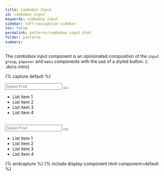 ```yaml
---
title: Combobox Input
id: combobox-input
keywords: combobox input
sidebar: left-navigation-sidebar
toc: false
permalink: patterns/combobox-input.html
folder: patterns
summary:
---
```


The combobox input component is an opinionated composition of the `input group`, `popover` and `menu` components with the use of a styled button.
{: .docs-intro}

{% capture default %}
<div class="documentation-site-popover-container">
  <div class="fd-popover">
      <div class="fd-popover__control fd-input-group__control" aria-controls="F4GcX348" aria-expanded="false" aria-haspopup="true">
          <div class="fd-input-group">
              <input type="text" class="fd-input fd-input-group__input" id="" placeholder="Select Fruit">
              <span class="fd-input-group__addon fd-input-group__addon--button">
                  <button class="fd-input-group__button fd-button--light sap-icon--navigation-down-arrow fd-select__button"></button>
              </span>
          </div>
      </div>
      <div class="fd-popover__body fd-popover__body--no-arrow" aria-hidden="true" id="F4GcX348">
            <ul class="fd-dropdown-list" role="listbox">
                <li class="fd-dropdown-list__item is-selected" role="option">
                  <span href="#" class="fd-dropdown-list__title">List item 1</span>
                </li>
                <li class="fd-dropdown-list__item" role="option">
                  <span href="#" class="fd-dropdown-list__title">List item 2</span>
                </li>
                <li class="fd-dropdown-list__item" role="option">
                  <span href="#" class="fd-dropdown-list__title">List item 3</span>
                </li>
                <li class="fd-dropdown-list__item" role="option">
                  <span href="#" class="fd-dropdown-list__title">List item 4</span>
                </li>
            </ul>
      </div>
  </div>
</div>

<br>

<div class="documentation-site-popover-container">
  <div class="fd-popover">
      <div class="fd-popover__control fd-input-group__control" aria-controls="F4GcX34" aria-expanded="false" aria-haspopup="true">
                <div class="fd-input-group">
                    <input type="text" class="fd-input fd-input--compact fd-input-group__input" id="" placeholder="Select Fruit">
                    <span class="fd-input-group__addon fd-input-group__addon--compact fd-input-group__addon--button">
                        <button class="fd-input-group__button fd-button--compact fd-button--light sap-icon--navigation-down-arrow fd-select__button"></button>
                    </span>
                </div>
            </div>
      <div class="fd-popover__body fd-popover__body--no-arrow" aria-hidden="true" id="F4GcX34">
            <ul class="fd-list fd-list--no-border" role="listbox">
                <li class="fd-list__item is-selected" role="option">
                    <span href="#" class="fd-list__title">List item 1</span>
                </li>
                <li class="fd-list__item" role="option">
                    <span href="#" class="fd-list__title">List item 2</span>
                </li>
                <li class="fd-list__item" role="option">
                    <span href="#" class="fd-list__title">List item 3</span>
                </li>
                <li class="fd-list__item" role="option">
                    <span href="#" class="fd-list__title">List item 4</span>
                </li>
            </ul>
      </div>
  </div>
</div>
{% endcapture %}
{% include display-component.html component=default %}
